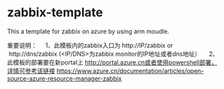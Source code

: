 # zabbix-template
This a template for zabbix on azure by using arm moudle.

重要说明：
     1、此模板内的zabbix入口为 http://IP/zabbix or  http://dns/zabbix  (<IP/DNS>为zabbix monitor的IP地址或者dns地址）
     2、 此模板的部署要在新portal上 http://portal.azure.cn或者使用powershell部署，详情可参考该链接  https://www.azure.cn/documentation/articles/open-source-azure-resource-manager-zabbix
